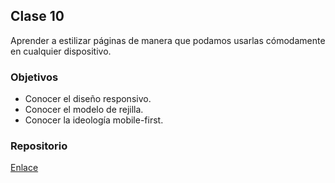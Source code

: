 ## Clase 10

Aprender a estilizar páginas de manera que podamos usarlas cómodamente en cualquier dispositivo.

### Objetivos

* Conocer el diseño responsivo.
* Conocer el modelo de rejilla.
* Conocer la ideología mobile-first.

### Repositorio

[Enlace](https://github.com/Centraal-Academy/full-stack-batch-8/tree/master/clase-10/)